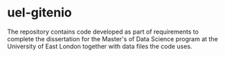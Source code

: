 # uel-gitenio
The repository contains code developed as part of requirements to complete the dissertation for the Master's of Data Science program at the University of East London together with data files the code uses.
